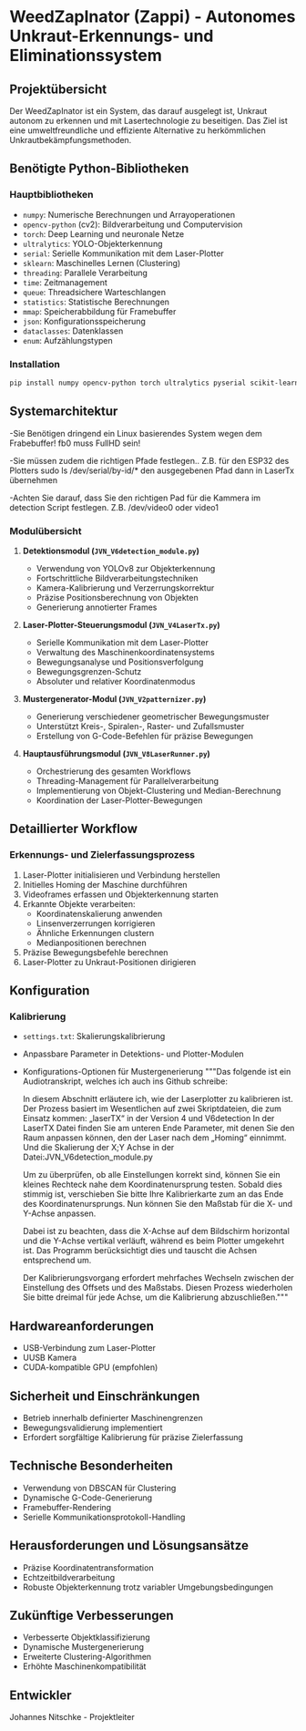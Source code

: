 # WeedZapInator (Zappi) - Autonomes Unkraut-Erkennungs- und Eliminationssystem

## Projektübersicht
Der WeedZapInator ist ein System, das darauf ausgelegt ist, Unkraut autonom zu erkennen und mit Lasertechnologie zu beseitigen. Das Ziel ist eine umweltfreundliche und effiziente Alternative zu herkömmlichen Unkrautbekämpfungsmethoden.

## Benötigte Python-Bibliotheken

### Hauptbibliotheken
- `numpy`: Numerische Berechnungen und Arrayoperationen
- `opencv-python` (cv2): Bildverarbeitung und Computervision
- `torch`: Deep Learning und neuronale Netze
- `ultralytics`: YOLO-Objekterkennung
- `serial`: Serielle Kommunikation mit dem Laser-Plotter
- `sklearn`: Maschinelles Lernen (Clustering)
- `threading`: Parallele Verarbeitung
- `time`: Zeitmanagement
- `queue`: Threadsichere Warteschlangen
- `statistics`: Statistische Berechnungen
- `mmap`: Speicherabbildung für Framebuffer
- `json`: Konfigurationsspeicherung
- `dataclasses`: Datenklassen
- `enum`: Aufzählungstypen

### Installation
```bash
pip install numpy opencv-python torch ultralytics pyserial scikit-learn
```

## Systemarchitektur
-Sie Benötigen dringend ein Linux basierendes System wegen dem Frabebuffer! fb0 muss FullHD sein!

-Sie müssen zudem die richtigen Pfade festlegen.. Z.B. für den ESP32 des Plotters sudo ls /dev/serial/by-id/*
 den ausgegebenen Pfad dann in LaserTx übernehmen

-Achten Sie darauf, dass Sie den richtigen Pad für die Kammera im detection Script festlegen. Z.B. /dev/video0 oder video1

### Modulübersicht

1. **Detektionsmodul (`JVN_V6detection_module.py`)**
   - Verwendung von YOLOv8 zur Objekterkennung
   - Fortschrittliche Bildverarbeitungstechniken
   - Kamera-Kalibrierung und Verzerrungskorrektur
   - Präzise Positionsberechnung von Objekten
   - Generierung annotierter Frames

2. **Laser-Plotter-Steuerungsmodul (`JVN_V4LaserTx.py`)**
   - Serielle Kommunikation mit dem Laser-Plotter
   - Verwaltung des Maschinenkoordinatensystems
   - Bewegungsanalyse und Positionsverfolgung
   - Bewegungsgrenzen-Schutz
   - Absoluter und relativer Koordinatenmodus

3. **Mustergenerator-Modul (`JVN_V2patternizer.py`)**
   - Generierung verschiedener geometrischer Bewegungsmuster
   - Unterstützt Kreis-, Spiralen-, Raster- und Zufallsmuster
   - Erstellung von G-Code-Befehlen für präzise Bewegungen

4. **Hauptausführungsmodul (`JVN_V8LaserRunner.py`)**
   - Orchestrierung des gesamten Workflows
   - Threading-Management für Parallelverarbeitung
   - Implementierung von Objekt-Clustering und Median-Berechnung
   - Koordination der Laser-Plotter-Bewegungen

## Detaillierter Workflow

### Erkennungs- und Zielerfassungsprozess
1. Laser-Plotter initialisieren und Verbindung herstellen
2. Initielles Homing der Maschine durchführen
3. Videoframes erfassen und Objekterkennung starten
4. Erkannte Objekte verarbeiten:
   - Koordinatenskalierung anwenden
   - Linsenverzerrungen korrigieren
   - Ähnliche Erkennungen clustern
   - Medianpositionen berechnen
5. Präzise Bewegungsbefehle berechnen
6. Laser-Plotter zu Unkraut-Positionen dirigieren

## Konfiguration

### Kalibrierung
- `settings.txt`: Skalierungskalibrierung
- Anpassbare Parameter in Detektions- und Plotter-Modulen
- Konfigurations-Optionen für Mustergenerierung
   """Das folgende ist ein Audiotranskript, welches ich auch ins Github schreibe:
   
   In diesem Abschnitt erläutere ich, wie der Laserplotter zu kalibrieren ist.
   Der Prozess basiert im Wesentlichen auf zwei Skriptdateien, die zum Einsatz kommen: „laserTX“ in der Version 4 und V6detection
   In der LaserTX Datei finden Sie am unteren Ende Parameter, mit denen Sie den Raum anpassen können, den der Laser nach dem „Homing“ einnimmt. Und die Skalierung der X;Y Achse in der Datei:JVN_V6detection_module.py
   
   Um zu überprüfen, ob alle Einstellungen korrekt sind, können Sie ein kleines Rechteck nahe dem Koordinatenursprung testen. Sobald dies stimmig ist, verschieben Sie bitte Ihre Kalibrierkarte zum an das Ende des Koordinatenursprungs. Nun können Sie den Maßstab für die X- und Y-Achse anpassen.
   
   Dabei ist zu beachten, dass die X-Achse auf dem Bildschirm horizontal und die Y-Achse vertikal verläuft, während es beim Plotter umgekehrt ist. Das Programm berücksichtigt dies und tauscht die Achsen entsprechend um.
   
   Der Kalibrierungsvorgang erfordert mehrfaches Wechseln zwischen der Einstellung des Offsets und des Maßstabs. Diesen Prozess wiederholen Sie bitte dreimal für jede Achse, um die Kalibrierung abzuschließen."""

## Hardwareanforderungen
- USB-Verbindung zum Laser-Plotter
- UUSB Kamera
- CUDA-kompatible GPU (empfohlen)

## Sicherheit und Einschränkungen
- Betrieb innerhalb definierter Maschinengrenzen
- Bewegungsvalidierung implementiert
- Erfordert sorgfältige Kalibrierung für präzise Zielerfassung

## Technische Besonderheiten
- Verwendung von DBSCAN für Clustering
- Dynamische G-Code-Generierung
- Framebuffer-Rendering
- Serielle Kommunikationsprotokoll-Handling

## Herausforderungen und Lösungsansätze
- Präzise Koordinatentransformation
- Echtzeitbildverarbeitung
- Robuste Objekterkennung trotz variabler Umgebungsbedingungen

## Zukünftige Verbesserungen
- Verbesserte Objektklassifizierung
- Dynamische Mustergenerierung
- Erweiterte Clustering-Algorithmen
- Erhöhte Maschinenkompatibilität

## Entwickler
Johannes Nitschke - Projektleiter
